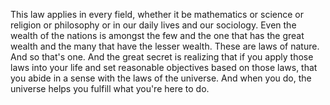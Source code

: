  This law applies in every field, whether it be mathematics or science or religion or philosophy or in our daily lives and our sociology. Even the wealth of the nations is amongst the few and the one that has the great wealth and the many that have the lesser wealth. These are laws of nature. And so that's one. And the great secret is realizing that if you apply those laws into your life and set reasonable objectives based on those laws, that you abide in a sense with the laws of the universe. And when you do, the universe helps you fulfill what you're here to do.